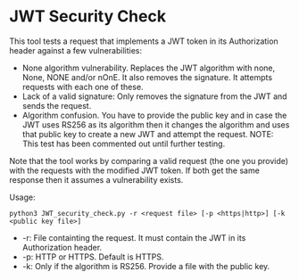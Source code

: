 # JWT Security Check

This tool tests a request that implements a JWT token in its Authorization header against a few vulnerabilities:
-  None algorithm vulnerability. Replaces the JWT algorithm with none, None, NONE and/or nOnE. It also removes the signature. It attempts requests with each one of these. 
- Lack of a valid signature: Only removes the signature from the JWT and sends the request.
- Algorithm confusion. You have to provide the public key and in case the JWT uses RS256 as its algorithm then it changes the algorithm and uses that public key to create a new JWT and attempt the request.  NOTE: This test has been commented out until further testing.

Note that the tool works by comparing a valid request (the one you provide) with the requests with the modified JWT token. If both get the same response then it assumes a vulnerability exists. 

Usage:
```
python3 JWT_security_check.py -r <request file> [-p <https|http>] [-k <public key file>]
```

- -r: File containting the request. It must contain the JWT in its Authorization header.
- -p: HTTP or HTTPS. Default is HTTPS.
- -k: Only if the algorithm is RS256. Provide a file with the public key. 
